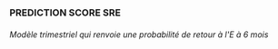 ### PREDICTION SCORE SRE

###### Modèle trimestriel qui renvoie une probabilité de retour à l'E à 6 mois
